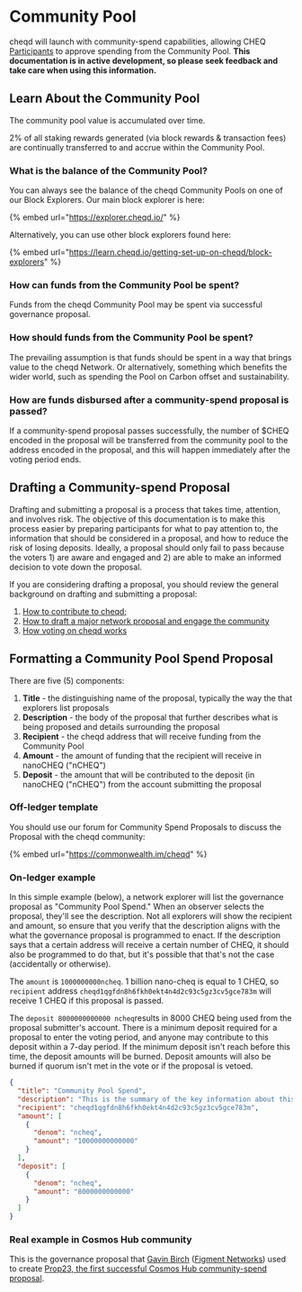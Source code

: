 # Community Pool

cheqd will launch with community-spend capabilities, allowing CHEQ [Participants](../getting-started/basic-concepts/delegation-and-bonding.md#what-is-a-participant) to approve spending from the Community Pool. **This documentation is in active development, so please seek feedback and take care when using this information.**

## Learn About the Community Pool

The community pool value is accumulated over time.

2% of all staking rewards generated (via block rewards & transaction fees) are continually transferred to and accrue within the Community Pool.

### What is the balance of the Community Pool?

You can always see the balance of the cheqd Community Pools on one of our Block Explorers. Our main block explorer is here:

{% embed url="https://explorer.cheqd.io/" %}

Alternatively, you can use other block explorers found here:

{% embed url="https://learn.cheqd.io/getting-set-up-on-cheqd/block-explorers" %}

### How can funds from the Community Pool be spent?

Funds from the cheqd Community Pool may be spent via successful governance proposal.

### How should funds from the Community Pool be spent?

The prevailing assumption is that funds should be spent in a way that brings value to the cheqd Network. Or alternatively, something which benefits the wider world, such as spending the Pool on Carbon offset and sustainability.

### How are funds disbursed after a community-spend proposal is passed?

If a community-spend proposal passes successfully, the number of $CHEQ encoded in the proposal will be transferred from the community pool to the address encoded in the proposal, and this will happen immediately after the voting period ends.

## Drafting a Community-spend Proposal

Drafting and submitting a proposal is a process that takes time, attention, and involves risk. The objective of this documentation is to make this process easier by preparing participants for what to pay attention to, the information that should be considered in a proposal, and how to reduce the risk of losing deposits. Ideally, a proposal should only fail to pass because the voters 1) are aware and engaged and 2) are able to make an informed decision to vote down the proposal.

If you are considering drafting a proposal, you should review the general background on drafting and submitting a proposal:

1. [How to contribute to cheqd;](https://gov.cheqd.io/contributing)
2. [How to draft a major network proposal and engage the community](https://gov.cheqd.io/contributing/major-network-changes)
3. [How voting on cheqd works](../getting-started/basic-concepts/voting.md)

## Formatting a Community Pool Spend Proposal

There are five (5) components:

1. **Title** - the distinguishing name of the proposal, typically the way the that explorers list proposals
2. **Description** - the body of the proposal that further describes what is being proposed and details surrounding the proposal
3. **Recipient** - the cheqd address that will receive funding from the Community Pool
4. **Amount** - the amount of funding that the recipient will receive in nanoCHEQ ("nCHEQ")
5. **Deposit** - the amount that will be contributed to the deposit (in nanoCHEQ ("nCHEQ") from the account submitting the proposal

### **Off-ledger template**

You should use our forum for Community Spend Proposals to discuss the Proposal with the cheqd community:

{% embed url="https://commonwealth.im/cheqd" %}

### On-ledger example

In this simple example (below), a network explorer will list the governance proposal as "Community Pool Spend." When an observer selects the proposal, they'll see the description. Not all explorers will show the recipient and amount, so ensure that you verify that the description aligns with the what the governance proposal is programmed to enact. If the description says that a certain address will receive a certain number of CHEQ, it should also be programmed to do that, but it's possible that that's not the case (accidentally or otherwise).

The `amount` is `1000000000ncheq`. 1 billion nano-cheq is equal to 1 CHEQ, so `recipient` address `cheqd1qgfdn8h6fkh0ekt4n4d2c93c5gz3cv5gce783m` will receive 1 CHEQ if this proposal is passed.

The `deposit 8000000000000 ncheq`results in 8000 CHEQ being used from the proposal submitter's account. There is a minimum deposit required for a proposal to enter the voting period, and anyone may contribute to this deposit within a 7-day period. If the minimum deposit isn't reach before this time, the deposit amounts will be burned. Deposit amounts will also be burned if quorum isn't met in the vote or if the proposal is vetoed.

```json
{
  "title": "Community Pool Spend",
  "description": "This is the summary of the key information about this proposal. Include the URL to a PDF version of your full proposal.",
  "recipient": "cheqd1qgfdn8h6fkh0ekt4n4d2c93c5gz3cv5gce783m",
  "amount": [
    {
      "denom": "ncheq",
      "amount": "10000000000000"
    }
  ],
  "deposit": [
    {
      "denom": "ncheq",
      "amount": "8000000000000"
    }
  ]
}
```

### Real example in Cosmos Hub community

This is the governance proposal that [Gavin Birch](https://twitter.com/Ether\_Gavin) ([Figment Networks](https://figment.network)) used to create [Prop23, the first successful Cosmos Hub community-spend proposal](https://hubble.figment.network/cosmos/chains/cosmoshub-3/governance/proposals/23).
